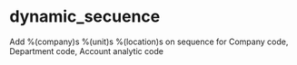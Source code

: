 # dynamic_secuence

Add %(company)s %(unit)s %(location)s on sequence for 
        Company code, Department code, Account analytic code
